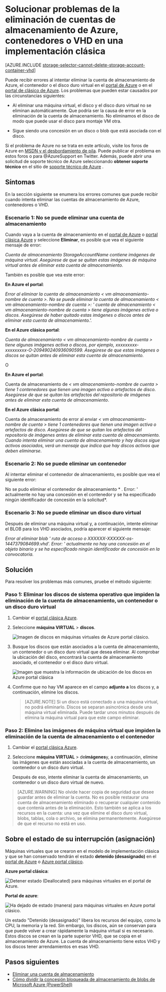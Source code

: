 <properties
    pageTitle="Solucionar problemas de la eliminación de cuentas de almacenamiento de Azure, contenedores o VHD en una implementación clásica | Microsoft Azure"
    description="Solucionar problemas de la eliminación de cuentas de almacenamiento de Azure, contenedores o VHD en una implementación clásica"
    services="storage"
    documentationCenter=""
    authors="genlin"
    manager="felixwu"
    editor="tysonn"
    tags="storage"/>

<tags
    ms.service="storage"
    ms.workload="na"
    ms.tgt_pltfrm="na"
    ms.devlang="na"
    ms.topic="article"
    ms.date="10/18/2016"
    ms.author="genli"/>

# <a name="troubleshoot-deleting-azure-storage-accounts-containers-or-vhds-in-a-classic-deployment"></a>Solucionar problemas de la eliminación de cuentas de almacenamiento de Azure, contenedores o VHD en una implementación clásica

[AZURE.INCLUDE [storage-selector-cannot-delete-storage-account-container-vhd](../../includes/storage-selector-cannot-delete-storage-account-container-vhd.md)]

Puede recibir errores al intentar eliminar la cuenta de almacenamiento de Azure, el contenedor o el disco duro virtual en el [portal de Azure](https://portal.azure.com/) o en el [portal de clásico de Azure](https://manage.windowsazure.com/). Los problemas que pueden estar causados por las circunstancias siguientes:

-   Al eliminar una máquina virtual, el disco y el disco duro virtual no se eliminan automáticamente. Que podría ser la causa de error en la eliminación de la cuenta de almacenamiento. No eliminamos el disco de modo que puede usar el disco para montaje VM otra.

-   Sigue siendo una concesión en un disco o blob que está asociada con el disco.

Si el problema de Azure no se trata en este artículo, visite los foros de Azure en [MSDN y el desbordamiento de pila](https://azure.microsoft.com/support/forums/). Puede publicar el problema en estos foros o para @AzureSupport en Twitter. Además, puede abrir una solicitud de soporte técnico de Azure seleccionando **obtener soporte técnico** en el sitio de [soporte técnico de Azure](https://azure.microsoft.com/support/options/) .

## <a name="symptoms"></a>Síntomas

En la sección siguiente se enumera los errores comunes que puede recibir cuando intenta eliminar las cuentas de almacenamiento de Azure, contenedores o VHD.

### <a name="scenario-1-unable-to-delete-a-storage-account"></a>Escenario 1: No se puede eliminar una cuenta de almacenamiento

Cuando vaya a la cuenta de almacenamiento en el [portal de Azure](https://portal.azure.com/) o [portal clásica Azure](https://manage.windowsazure.com/) y seleccione **Eliminar**, es posible que vea el siguiente mensaje de error:

*Cuenta de almacenamiento StorageAccountName contiene imágenes de máquina virtual. Asegúrese de que se quitan estas imágenes de máquina virtual antes de eliminar esta cuenta de almacenamiento.*

También es posible que vea este error:

**En Azure el portal**:

*Error al eliminar la cuenta de almacenamiento < vm almacenamiento-nombre de cuenta >. No se puede eliminar la cuenta de almacenamiento < vm almacenamiento-nombre de cuenta >: ' cuenta de almacenamiento < vm almacenamiento-nombre de cuenta > tiene algunas imágenes activa o discos. Asegúrese de haber quitado estas imágenes o discos antes de eliminar esta cuenta de almacenamiento.'.*

**En el Azure clásica portal**:

*Cuenta de almacenamiento < vm almacenamiento-nombre de cuenta > tiene algunas imágenes activa o discos, por ejemplo, xxxxxxxxx-xxxxxxxxx-O-209490240936090599. Asegúrese de que estas imágenes o discos se quitan antes de eliminar esta cuenta de almacenamiento.*

O

**En Azure el portal**:

Cuenta de almacenamiento de *< vm almacenamiento-nombre de cuenta > tiene 1 contenedores que tienen una imagen activa o artefactos de disco. Asegúrese de que se quitan los artefactos del repositorio de imágenes antes de eliminar esta cuenta de almacenamiento*.

**En el Azure clásica portal**:

Cuenta de almacenamiento de error al enviar *< vm almacenamiento-nombre de cuenta > tiene 1 contenedores que tienen una imagen activa o artefactos de disco. Asegúrese de que se quitan los artefactos del repositorio de imágenes antes de eliminar esta cuenta de almacenamiento. Cuando intenta eliminar una cuenta de almacenamiento y hay discos sigue activos asociados, verá un mensaje que indica que hay discos activos que deben eliminarse*.

### <a name="scenario-2-unable-to-delete-a-container"></a>Escenario 2: No se puede eliminar un contenedor

Al intentar eliminar el contenedor de almacenamiento, es posible que vea el siguiente error:

No se pudo eliminar el contenedor de almacenamiento * <container name>. Error: ' actualmente no hay una concesión en el contenedor y se ha especificado ningún identificador de concesión en la solicitud*.

### <a name="scenario-3-unable-to-delete-a-vhd"></a>Escenario 3: No se puede eliminar un disco duro virtual

Después de eliminar una máquina virtual y, a continuación, intente eliminar el BLOB para los VHD asociados, podría aparecer el siguiente mensaje:

*Error al eliminar blob ' ruta de acceso o XXXXXX-XXXXXX-os-1447379084699.vhd'. Error: ' actualmente no hay una concesión en el objeto binario y se ha especificado ningún identificador de concesión en la convocatoria.*

## <a name="solution"></a>Solución
Para resolver los problemas más comunes, pruebe el método siguiente:

### <a name="step-1-delete-any-os-disks-that-are-preventing-deletion-of-the-storage-account-container-or-vhd"></a>Paso 1: Eliminar los discos de sistema operativo que impiden la eliminación de la cuenta de almacenamiento, un contenedor o un disco duro virtual

1. Cambiar el [portal clásica Azure](https://manage.windowsazure.com/).
2. Seleccione **máquina VIRTUAL** > **discos**.

    ![Imagen de discos en máquinas virtuales de Azure portal clásico.](./media/storage-cannot-delete-storage-account-container-vhd/VMUI.png)

3. Busque los discos que están asociados a la cuenta de almacenamiento, un contenedor o un disco duro virtual que desea eliminar. Al comprobar la ubicación del disco, encontrará la cuenta de almacenamiento asociado, el contenedor o el disco duro virtual.

    ![Imagen que muestra la información de ubicación de los discos en Azure portal clásica](./media/storage-cannot-delete-storage-account-container-vhd/DiskLocation.png)

4. Confirme que no hay VM aparece en el campo **adjunto a** los discos y, a continuación, elimine los discos.

    > [AZURE.NOTE] Si un disco está conectado a una máquina virtual, no podrá eliminarlo. Discos se separan asincrónica desde una máquina virtual eliminada. Puede tardar unos minutos después de elimina la máquina virtual para que este campo eliminar.

### <a name="step-2-delete-any-vm-images-that-are-preventing-deletion-of-the-storage-account-or-container"></a>Paso 2: Elimine las imágenes de máquina virtual que impiden la eliminación de la cuenta de almacenamiento o el contenedor

1. Cambiar el [portal clásica Azure](https://manage.windowsazure.com/).
2. Seleccione **máquina VIRTUAL** > de**imágenes**y, a continuación, elimine las imágenes que están asociadas a la cuenta de almacenamiento, un contenedor o un disco duro virtual.

    Después de eso, intente eliminar la cuenta de almacenamiento, un contenedor o un disco duro virtual de nuevo.

> [AZURE.WARNING] No olvide hacer copia de seguridad que desee guardar antes de eliminar la cuenta. No es posible restaurar una cuenta de almacenamiento eliminado o recuperar cualquier contenido que contenía antes de la eliminación. Esto también se aplica a los recursos en la cuenta: una vez que elimine el disco duro virtual, blobs, tablas, cola o archivo, se elimina permanentemente. Asegúrese de que el recurso no está en uso.

## <a name="about-the-stopped-deallocated-status"></a>Sobre el estado de su interrupción (asignación)

Máquinas virtuales que se crearon en el modelo de implementación clásica y que se han conservado tendrán el estado **detenido (desasignado)** en el [portal de Azure](https://portal.azure.com/) o [Azure portal clásico](https://manage.windowsazure.com/).

**Azure portal clásica**:

![Detener estado (Deallocated) para máquinas virtuales en el portal de Azure.](./media/storage-cannot-delete-storage-account-container-vhd/moreinfo2.png)


**Portal de azure**:

![Ha dejado de estado (manera) para máquinas virtuales en Azure portal clásico.](./media/storage-cannot-delete-storage-account-container-vhd/moreinfo1.png)

Un estado "Detenido (desasignado)" libera los recursos del equipo, como la CPU, la memoria y la red. Sin embargo, los discos, aún se conservan para que puede volver a crear rápidamente la máquina virtual si es necesario. Estos discos se crean en la parte superior VHD, que se copia en el almacenamiento de Azure. La cuenta de almacenamiento tiene estos VHD y los discos tener arrendamientos en esas VHD.

## <a name="next-steps"></a>Pasos siguientes

- [Eliminar una cuenta de almacenamiento](storage-create-storage-account.md#delete-a-storage-account)
- [Cómo dividir la concesión bloqueada de almacenamiento de blobs de Microsoft Azure (PowerShell)](https://gallery.technet.microsoft.com/scriptcenter/How-to-break-the-locked-c2cd6492)
